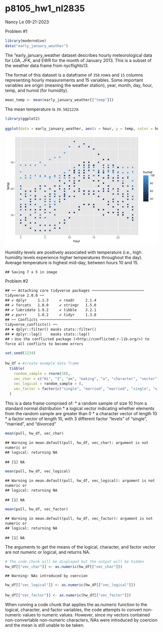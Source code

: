 p8105_hw1_nl2835
================
Nancy Le
09-21-2023

Problem \#1

``` r
library(moderndive)
data("early_january_weather")
```

The “early_january_weather dataset describes hourly meteorological data
for LGA, JFK, and EWR for the month of January 2013. This is a subset of
the weather data frame from nycflights13.

The format of this dataset is a dataframe of `358` rows and `15` columns
representing hourly measurements and 15 variables. Some important
variables are origin (meaning the weather station), year, month, day,
hour, temp, and humid (for humidity).

``` r
mean_temp <- mean(early_january_weather[["temp"]])
```

The mean temperature is `39.5821229`.

``` r
library(ggplot2)

ggplot(data = early_january_weather, aes(x = hour, y = temp, color = humid)) + geom_point()
```

![](template--1-_files/figure-gfm/yx_scatter-1.png)<!-- -->

Humidity levels are positively associated with temperature (i.e., high
humidity levels experience higher temperatures throughout the day).
Average temperature is highest mid-day, between hours 10 and 15.

    ## Saving 7 x 5 in image

Problem \#2

    ## ── Attaching core tidyverse packages ──────────────────────── tidyverse 2.0.0 ──
    ## ✔ dplyr     1.1.3     ✔ readr     2.1.4
    ## ✔ forcats   1.0.0     ✔ stringr   1.5.0
    ## ✔ lubridate 1.9.2     ✔ tibble    3.2.1
    ## ✔ purrr     1.0.2     ✔ tidyr     1.3.0
    ## ── Conflicts ────────────────────────────────────────── tidyverse_conflicts() ──
    ## ✖ dplyr::filter() masks stats::filter()
    ## ✖ dplyr::lag()    masks stats::lag()
    ## ℹ Use the conflicted package (<http://conflicted.r-lib.org/>) to force all conflicts to become errors

``` r
set.seed(1234)

hw_df = #create example data frame
  tibble( 
    random_sample = rnorm(10),
    vec_char = c("Hi", "I", "am", "making", "a", "character", "vector", "of", "length", "ten"),
    vec_logical = random_sample > 0, 
    vec_factor = factor(c("single", "married", "married", "single", "single", "divorced", "divorced", "single", "married", "married"))
  )
```

This is a data frame comprised of: \* a random sample of size 10 from a
standard normal distribution \* a logical vector indicating whether
elements from the random sample are greater than 0 \* a character vector
of length 10 \* a factor vector of length 10, with 3 different factor
“levels” of “single”, “married”, and “divorced”

``` r
mean(pull, hw_df, vec_char)
```

    ## Warning in mean.default(pull, hw_df, vec_char): argument is not numeric or
    ## logical: returning NA

    ## [1] NA

``` r
mean(pull, hw_df, vec_logical)
```

    ## Warning in mean.default(pull, hw_df, vec_logical): argument is not numeric or
    ## logical: returning NA

    ## [1] NA

``` r
mean(pull, hw_df, vec_factor)
```

    ## Warning in mean.default(pull, hw_df, vec_factor): argument is not numeric or
    ## logical: returning NA

    ## [1] NA

The arguments to get the means of the logical, character, and factor
vector are not numeric or logical, and returns NA.

``` r
# The code chunk will be displayed but the output will be hidden
hw_df[["vec_char"]] <- as.numeric(hw_df[["vec_char"]])
```

    ## Warning: NAs introduced by coercion

``` r
hw_df[["vec_logical"]] <- as.numeric(hw_df[["vec_logical"]])

hw_df[["vec_factor"]] <- as.numeric(hw_df[["vec_factor"]])
```

When running a code chunk that applies the as.numeric function to the
logical, character, and factor variables, the code attempts to convert
non-numeric values to numeric values. However, since my vectors
contained non-convertable non-numeric characters, NAs were introduced by
coercion and the mean is still unable to be taken.
